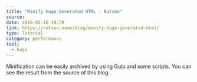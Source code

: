 ```yaml
---
title: "Minify Hugo Generated HTML · Ratson"
source:
date: 2016-02-16 19:39
link: https://ratson.name/blog/minify-hugo-generated-html/
type: Tutorial
category: performance
tool:
  - hugo
---
```

Minification can be easily archived by using Gulp and some scripts. You can see the result from the source of this blog.





